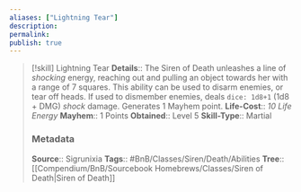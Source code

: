```yaml
---
aliases: ["Lightning Tear"]
description: 
permalink: 
publish: true
---
```


> [!skill] Lightning Tear
> **Details**:: The Siren of Death unleashes a line of *shocking* energy, reaching out and pulling an object towards her with a range of 7 squares. This ability can be used to disarm enemies, or tear off heads. If used to dismember enemies, deals `dice: 1d8+1` (1d8 + DMG) *shock* damage. Generates 1 Mayhem point.
> **Life-Cost**:: *10 Life Energy*
> **Mayhem**:: 1 Points
> **Obtained**:: Level 5
> **Skill-Type**:: Martial
> ### Metadata
> **Source**:: Sigrunixia
> **Tags**:: #BnB/Classes/Siren/Death/Abilities
> **Tree**:: [[Compendium/BnB/Sourcebook Homebrews/Classes/Siren of Death|Siren of Death]]
